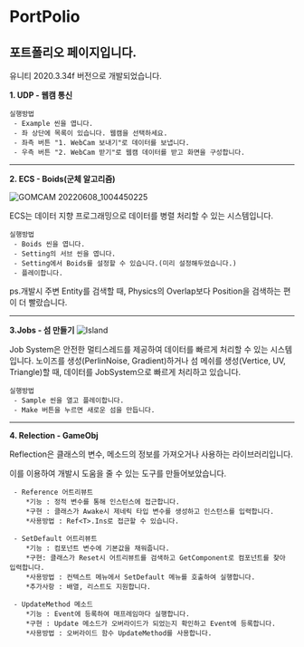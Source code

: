# PortPolio
## 포트폴리오 페이지입니다.

유니티 2020.3.34f 버전으로 개발되었습니다.

**1. UDP - 웹캠 통신**
    
    실행방법
     - Example 씬을 엽니다.
     - 좌 상단에 목록이 있습니다. 웹캠을 선택하세요.
     - 좌측 버튼 "1. WebCam 보내기"로 데이터를 보냅니다.
     - 우측 버튼 "2. WebCam 받기"로 웹캠 데이터를 받고 화면을 구성합니다.

---
**2. ECS - Boids(군체 알고리즘)**

![GOMCAM 20220608_1004450225](https://user-images.githubusercontent.com/38842774/172509406-0c1adf16-1929-4786-8278-7ac00ee86d4b.gif)

ECS는 데이터 지향 프로그래밍으로 데이터를 병렬 처리할 수 있는 시스템입니다.

    실행방법
     - Boids 씬을 엽니다.
     - Setting의 서브 씬을 엽니다.
     - Setting에서 Boids를 설정할 수 있습니다.(미리 설정해두었습니다.)
     - 플레이합니다.

ps.개발시 주변 Entity를 검색할 때, Physics의 Overlap보다 Position을 검색하는 편이 더 빨랐습니다.

---
**3.Jobs - 섬 만들기**
![Island](https://user-images.githubusercontent.com/38842774/177042012-f7361452-f275-40c0-953f-4c5a138d46c2.png)

Job System은 안전한 멀티스레드를 제공하여 데이터를 빠르게 처리할 수 있는 시스템입니다.
노이즈를 생성(PerlinNoise, Gradient)하거나 섬 메쉬를 생성(Vertice, UV, Triangle)할 때, 데이터를 JobSystem으로 빠르게 처리하고 있습니다.

    실행방법
     - Sample 씬을 열고 플레이합니다.
     - Make 버튼을 누르면 새로운 섬을 만듭니다.

---
**4. Relection - GameObj**

Reflection은 클래스의 변수, 메소드의 정보를 가져오거나 사용하는 라이브러리입니다.

이를 이용하여 개발시 도움을 줄 수 있는 도구를 만들어보았습니다.

     - Reference 어트리뷰트
        *기능 : 정적 변수를 통해 인스턴스에 접근합니다.
        *구현 : 클래스가 Awake시 제네릭 타입 변수를 생성하고 인스턴스를 입력합니다.
        *사용방법 : Ref<T>.Ins로 접근할 수 있습니다.
        
     - SetDefault 어트리뷰트
        *기능 : 컴포넌트 변수에 기본값을 채워줍니다.
        *구현: 클래스가 Reset시 어트리뷰트를 검색하고 GetComponent로 컴포넌트를 찾아 입력합니다.
        *사용방법 : 컨텍스트 메뉴에서 SetDefault 메뉴를 호출하여 실행합니다. 
        *추가사항 : 배열, 리스트도 지원합니다.
        
     - UpdateMethod 메소드
        *기능 : Event에 등록하여 매프레임마다 실행합니다.
        *구현 : Update 메소드가 오버라이드가 되었는지 확인하고 Event에 등록합니다.
        *사용방법 : 오버라이드 함수 UpdateMethod를 사용합니다.
        
